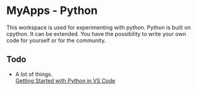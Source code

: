 # MyApps - Python

This workspace is used for experimenting with python.  Python is built on cpython. It can be extended. You have the possibility to write your own code for yourself or for the community.  


## Todo

- A lot of things.  
  [Getting Started with Python in VS Code](<https://code.visualstudio.com/docs/python/python-tutorial>)
